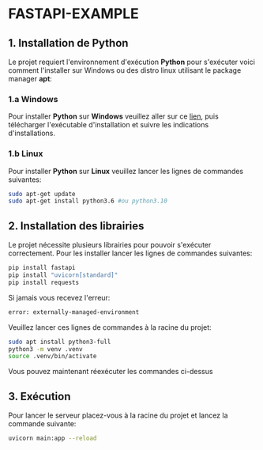 # FASTAPI-EXAMPLE

## 1. Installation de Python

Le projet requiert l'environnement d'exécution **Python** pour s'exécuter voici comment l'installer sur Windows ou des distro linux utilisant le package manager **apt**:

### 1.a Windows
Pour installer **Python** sur **Windows** veuillez aller sur ce [lien](https://www.python.org/downloads/), puis télécharger l'exécutable d'installation et suivre les indications d'installations.

### 1.b Linux
Pour installer **Python** sur **Linux** veuillez lancer les lignes de commandes suivantes:
```bash
sudo apt-get update
sudo apt-get install python3.6 #ou python3.10
```
## 2. Installation des librairies

Le projet nécessite plusieurs librairies pour pouvoir 
s'exécuter correctement. Pour les installer lancer les lignes de commandes suivantes: 
```bash
pip install fastapi
pip install "uvicorn[standard]"
pip install requests
```

Si jamais vous recevez l'erreur:
```bash
error: externally-managed-environment
```

Veuillez lancer ces lignes de commandes à la racine du projet:
```bash
sudo apt install python3-full
python3 -m venv .venv
source .venv/bin/activate
```
Vous pouvez maintenant réexécuter les commandes ci-dessus

## 3. Exécution

Pour lancer le serveur placez-vous à la racine du projet et lancez la commande suivante:
```bash
uvicorn main:app --reload
```